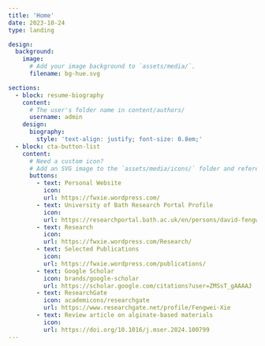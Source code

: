 ```yaml
---
title: 'Home'
date: 2023-10-24
type: landing

design:
  background:
    image:
      # Add your image background to `assets/media/`.
      filename: bg-hue.svg

sections:
  - block: resume-biography
    content:
      # The user's folder name in content/authors/
      username: admin
    design:
      biography:
        style: 'text-align: justify; font-size: 0.8em;'
  - block: cta-button-list
    content:
      # Need a custom icon?
      # Add an SVG image to the `assets/media/icons/` folder and reference it in the `icon` field below
      buttons:
        - text: Personal Website
          icon: 
          url: https://fwxie.wordpress.com/
        - text: University of Bath Research Portal Profile
          icon: 
          url: https://researchportal.bath.ac.uk/en/persons/david-fengwei-xie
        - text: Research
          icon: 
          url: https://fwxie.wordpress.com/Research/
        - text: Selected Publications
          icon: 
          url: https://fwxie.wordpress.com/publications/
        - text: Google Scholar
          icon: brands/google-scholar
          url: https://scholar.google.com/citations?user=ZMSsT_gAAAAJ
        - text: ResearchGate
          icon: academicons/researchgate
          url: https://www.researchgate.net/profile/Fengwei-Xie
        - text: Review article on alginate-based materials
          icon: 
          url: https://doi.org/10.1016/j.mser.2024.100799
---
```


